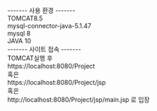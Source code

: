 ------- 사용 환경 -------<br>
TOMCAT8.5<br>
mysql-connector-java-5.1.47<br>
mysql 8<br>
JAVA 10<br>
------- 사이트 접속 -------<br>
TOMCAT실행 후<br>
https://localhost:8080/Project<br>
혹은<br>
https://localhost:8080/Project/jsp<br>
혹은<br>
http://localhost:8080/Project/jsp/main.jsp 로 입장<br>
